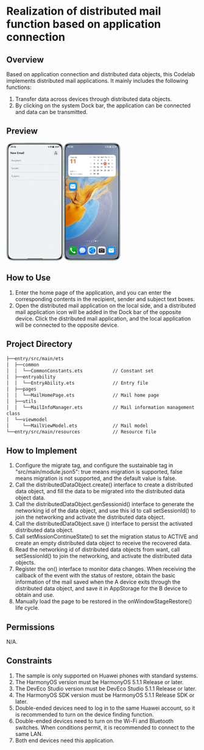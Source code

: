 # Realization of distributed mail function based on application connection

## Overview

Based on application connection and distributed data objects, this Codelab implements distributed mail applications. It mainly includes the following functions:

1. Transfer data across devices through distributed data objects.
2. By clicking on the system Dock bar, the application can be connected and data can be transmitted.

## Preview

<img src="./screenshots/devices/email.en.gif" width="300"> 

## How to Use

1. Enter the home page of the application, and you can enter the corresponding contents in the recipient, sender and subject text boxes.
2. Open the distributed mail application on the local side, and a distributed mail application icon will be added in the Dock bar of the opposite device. Click the distributed mail application, and the local application will be connected to the opposite device.

## Project Directory

```
├──entry/src/main/ets
│  ├──common
│  │  └──CommonConstants.ets           // Constant set
│  ├──entryability
│  │  └──EntryAbility.ets              // Entry file
│  ├──pages
│  │  └──MailHomePage.ets              // Mail home page
│  ├──utils
│  │  └──MailInfoManager.ets           // Mail information management class
│  └──viewmodel
│     └──MailViewModel.ets             // Mail model
└──entry/src/main/resources            // Resource file
```

## How to Implement

1. Configure the migrate tag, and configure the sustainable tag in "src/main/module.json5": true means migration is supported, false means migration is not supported, and the default value is false.
2. Call the distributedDataObject.create() interface to create a distributed data object, and fill the data to be migrated into the distributed data object data.
3. Call the distributedDataObject.genSessionid() interface to generate the networking id of the data object, and use this id to call setSessionId() to join the networking and activate the distributed data object.
4. Call the distributedDataObject.save () interface to persist the activated distributed data object.
5. Call setMissionContinueState() to set the migration status to ACTIVE and create an empty distributed data object to receive the recovered data.
6. Read the networking id of distributed data objects from want, call setSessionId() to join the networking, and activate the distributed data objects.
7. Register the on() interface to monitor data changes. When receiving the callback of the event with the status of restore, obtain the basic information of the mail saved when the A device exits through the distributed data object, and save it in AppStorage for the B device to obtain and use.
8. Manually load the page to be restored in the onWindowStageRestore() life cycle.

## Permissions

N/A.

## Constraints

1. The sample is only supported on Huawei phones with standard systems.
2. The HarmonyOS version must be HarmonyOS 5.1.1 Release or later.
3. The DevEco Studio version must be DevEco Studio 5.1.1 Release or later.
4. The HarmonyOS SDK version must be HarmonyOS 5.1.1 Release SDK or later.
5. Double-ended devices need to log in to the same Huawei account, so it is recommended to turn on the device finding function.
6. Double-ended devices need to turn on the Wi-Fi and Bluetooth switches. When conditions permit, it is recommended to connect to the same LAN.
7. Both end devices need this application.
